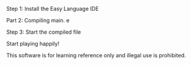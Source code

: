 Step 1: Install the Easy Language IDE

Part 2: Compiling main. e

Step 3: Start the compiled file

Start playing happily!

This software is for learning reference only and illegal use is prohibited.
